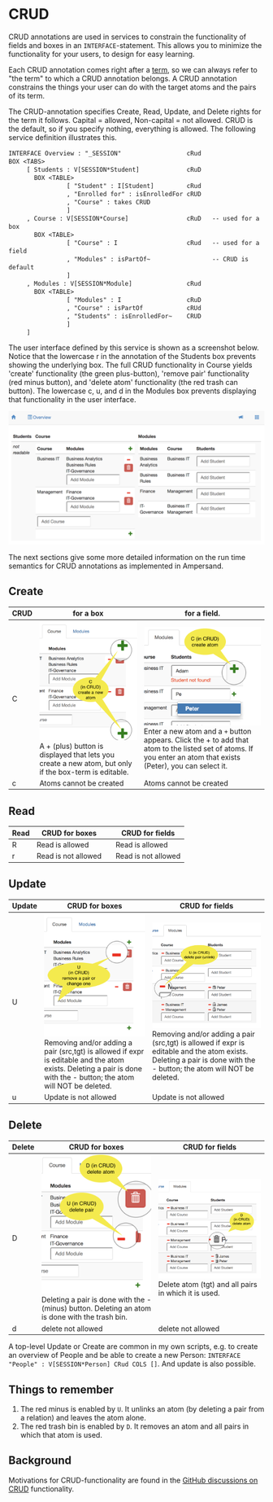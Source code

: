 # CRUD

CRUD annotations are used in services to constrain the functionality of fields and boxes in an `INTERFACE`-statement. This allows you to minimize the functionality for your users, to design for easy learning.

Each CRUD annotation comes right after a [term](../terms/), so we can always refer to "the term" to which a CRUD annotation belongs. A CRUD annotation constrains the things your user can do with the target atoms and the pairs of its term.

The CRUD-annotation specifies Create, Read, Update, and Delete rights for the term it follows. Capital = allowed, Non-capital = not allowed. CRUD is the default, so if you specify nothing, everything is allowed. The following service definition illustrates this.

```
INTERFACE Overview : "_SESSION"                  cRud
BOX <TABS>
     [ Students : V[SESSION*Student]             cRuD
       BOX <TABLE>
                [ "Student" : I[Student]         cRud
                , "Enrolled for" : isEnrolledFor cRUD
                , "Course" : takes CRUD
                ]
     , Course : V[SESSION*Course]                cRuD   -- used for a box
       BOX <TABLE>
                [ "Course" : I                   cRud   -- used for a field
                , "Modules" : isPartOf~                 -- CRUD is default
                ]
     , Modules : V[SESSION*Module]               cRud
       BOX <TABLE>
                [ "Modules" : I                  cRuD
                , "Course" : isPartOf            cRUd
                , "Students" : isEnrolledFor~    CRUD
                ]
     ]
```

The user interface defined by this service is shown as a screenshot below. Notice that the lowercase r in the annotation of the Students box prevents showing the underlying box. The full CRUD functionality in Course yields 'create' functionality (the green plus-button), 'remove pair' functionality (red minus button), and 'delete atom' functionality (the red trash can button). The lowercase c, u, and d in the Modules box prevents displaying that functionality in the user interface.

![Column-oriented layout of a user interface with columns in each row](<../../.gitbook/assets/COLS layout example.png>)

The next sections give some more detailed information on the run time semantics for CRUD annotations as implemented in Ampersand.

## Create

| CRUD | for a box                                                                                                                                                                                                 | for a field.                                                                                                                                                                                                                                                  |
| ---- | --------------------------------------------------------------------------------------------------------------------------------------------------------------------------------------------------------- | ------------------------------------------------------------------------------------------------------------------------------------------------------------------------------------------------------------------------------------------------------------- |
| C    | ![Creating atoms is done by pressing the + button](../../.gitbook/assets/box-crud-create.png) A + (plus) button is displayed that lets you create a new atom, but only if the box-term is editable. | ![Creating atoms is done by pressing the + button](<../../.gitbook/assets/Create Field.png>) Enter a new atom and a `+` button appears. Click the + to add that atom to the listed set of atoms. If you enter an atom that exists (Peter), you can select it. |
| c    | Atoms cannot be created                                                                                                                                                                                   | Atoms cannot be created                                                                                                                                                                                                                                       |

## Read

| Read | CRUD for boxes      |   | CRUD for fields     |
| ---- | ------------------- | - | ------------------- |
| R    | Read is allowed     |   | Read is allowed     |
| r    | Read is not allowed |   | Read is not allowed |

## Update

| Update | CRUD for boxes                                                                                                                                                                                                                                               | CRUD for fields                                                                                                                                                                                                                                                |
| ------ | ------------------------------------------------------------------------------------------------------------------------------------------------------------------------------------------------------------------------------------------------------------ | -------------------------------------------------------------------------------------------------------------------------------------------------------------------------------------------------------------------------------------------------------------- |
| U      | ![Deleting a pair is done with the - button](../../.gitbook/assets/box-crud-update.png) Removing and/or adding a pair (src,tgt) is allowed if expr is editable and the atom exists. Deleting a pair is done with the - button; the atom will NOT be deleted. | ![Deleting a pair is done with the - button](../../.gitbook/assets/field-crud-update.png) Removing and/or adding a pair (src,tgt) is allowed if expr is editable and the atom exists. Deleting a pair is done with the - button; the atom will NOT be deleted. |
| u      | Update is not allowed                                                                                                                                                                                                                                        | Update is not allowed                                                                                                                                                                                                                                          |

## Delete

| Delete | CRUD for boxes                                                                                                                                                                          | CRUD for fields                                                                                                                                |
| ------ | --------------------------------------------------------------------------------------------------------------------------------------------------------------------------------------- | ---------------------------------------------------------------------------------------------------------------------------------------------- |
| D      | ![Deleting a pair is done with the - button](../../.gitbook/assets/box-crud-delete.png) Deleting a pair is done with the - (minus) button. Deleting an atom is done with the trash bin. | ![Deleting a pair is done with the - button](../../.gitbook/assets/field-crud-delete.png) Delete atom (tgt) and all pairs in which it is used. |
| d      | delete not allowed                                                                                                                                                                      | delete not allowed                                                                                                                             |

A top-level Update or Create are common in my own scripts, e.g. to create an overview of People and be able to create a new Person: `INTERFACE "People" : V[SESSION*Person] CRud COLS []`. And update is also possible.

## Things to remember

1. The red minus is enabled by `U`. It unlinks an atom (by deleting a pair from a relation) and leaves the atom alone.
2. The red trash bin is enabled by `D`. It removes an atom and all pairs in which that atom is used.

## Background

Motivations for CRUD-functionality are found in the [GitHub discussions on CRUD](https://github.com/AmpersandTarski/Ampersand/issues?utf8=%E2%9C%93\&q=is%3Aissue+label%3Acrud+) functionality.
